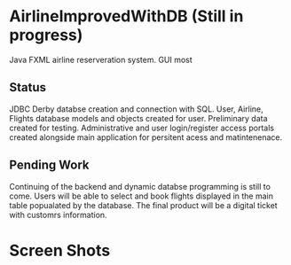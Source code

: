 # AirlineImprovedWithDB (Still in progress)

Java FXML airline reserveration system. GUI most  


## Status
 JDBC Derby databse creation and connection with SQL. User, Airline, Flights database models and objects created for user. Preliminary data created for testing. Administrative and user login/register access portals created alongside main application for persitent acess and matintenenace. 
 
## Pending Work
Continuing of the backend and dynamic databse programming is still to come. Users will be able to select and book flights displayed in the main table popualated by  the database. The final product will be a digital ticket with customrs information.

# Screen Shots

